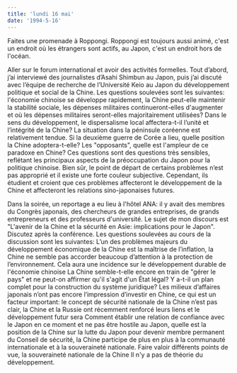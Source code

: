 ```yaml
---
title: 'lundi 16 mai'
date: '1994-5-16'
---
```


Faites une promenade à Roppongi. Roppongi est toujours aussi animé, c'est un endroit où les étrangers sont actifs, au Japon, c'est un endroit hors de l'océan.

Aller sur le forum international et avoir des activités formelles. Tout d’abord, j’ai interviewé des journalistes d’Asahi Shimbun au Japon, puis j’ai discuté avec l’équipe de recherche de l’Université Keio au Japon du développement politique et social de la Chine. Les questions soulevées sont les suivantes: l'économie chinoise se développe rapidement, la Chine peut-elle maintenir la stabilité sociale, les dépenses militaires continueront-elles d'augmenter et où les dépenses militaires seront-elles majoritairement utilisées? Dans le sens du développement, le dispersalisme local affectera-t-il l’unité et l’intégrité de la Chine? La situation dans la péninsule coréenne est relativement tendue. Si la deuxième guerre de Corée a lieu, quelle position la Chine adoptera-t-elle? Les "opposants", quelle est l'ampleur de ce paradoxe en Chine? Ces questions sont des questions très sensibles, reflétant les principaux aspects de la préoccupation du Japon pour la politique chinoise. Bien sûr, le point de départ de certains problèmes n’est pas approprié et il existe une forte couleur subjective. Cependant, ils étudient et croient que ces problèmes affecteront le développement de la Chine et affecteront les relations sino-japonaises futures.

Dans la soirée, un reportage a eu lieu à l'hôtel ANA: il y avait des membres du Congrès japonais, des chercheurs de grandes entreprises, de grands entrepreneurs et des professeurs d'université. Le sujet de mon discours est "L'avenir de la Chine et la sécurité en Asie: implications pour le Japon". Discutez après la conférence. Les questions soulevées au cours de la discussion sont les suivantes: L’un des problèmes majeurs du développement économique de la Chine est la maîtrise de l’inflation, la Chine ne semble pas accorder beaucoup d’attention à la protection de l’environnement. Cela aura une incidence sur le développement durable de l'économie chinoise La Chine semble-t-elle encore en train de "gérer le pays" et ne peut-on affirmer qu'il s'agit d'un État légal? Y a-t-il un plan complet pour la construction du système juridique? Les milieux d’affaires japonais n’ont pas encore l’impression d’investir en Chine, ce qui est un facteur important: le concept de sécurité nationale de la Chine n’est pas clair, la Chine et la Russie ont récemment renforcé leurs liens et le développement futur sera Comment établir une relation de confiance avec le Japon en ce moment et ne pas être hostile au Japon, quelle est la position de la Chine sur la lutte du Japon pour devenir membre permanent du Conseil de sécurité, la Chine participe de plus en plus à la communauté internationale et à la souveraineté nationale. Faire valoir différents points de vue, la souveraineté nationale de la Chine Il n'y a pas de théorie du développement.

